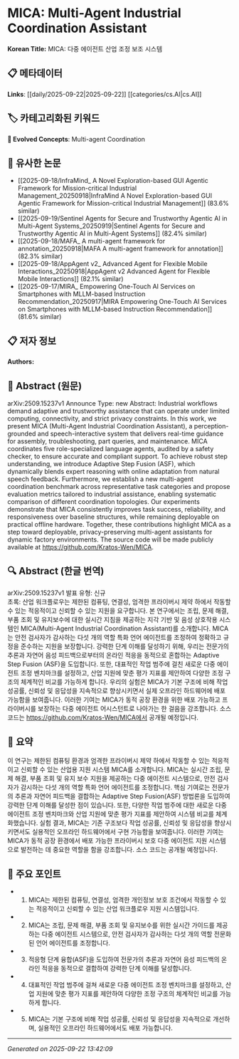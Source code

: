 # MICA: Multi-Agent Industrial Coordination Assistant

**Korean Title:** MICA: 다중 에이전트 산업 조정 보조 시스템

## 📋 메타데이터

**Links**: [[daily/2025-09-22|2025-09-22]] [[categories/cs.AI|cs.AI]]

## 🏷️ 카테고리화된 키워드
**🚀 Evolved Concepts**: Multi-agent Coordination

## 🔗 유사한 논문
- [[2025-09-18/InfraMind_ A Novel Exploration-based GUI Agentic Framework for Mission-critical Industrial Management_20250918|InfraMind A Novel Exploration-based GUI Agentic Framework for Mission-critical Industrial Management]] (83.6% similar)
- [[2025-09-19/Sentinel Agents for Secure and Trustworthy Agentic AI in Multi-Agent Systems_20250919|Sentinel Agents for Secure and Trustworthy Agentic AI in Multi-Agent Systems]] (82.4% similar)
- [[2025-09-18/MAFA_ A multi-agent framework for annotation_20250918|MAFA A multi-agent framework for annotation]] (82.3% similar)
- [[2025-09-18/AppAgent v2_ Advanced Agent for Flexible Mobile Interactions_20250918|AppAgent v2 Advanced Agent for Flexible Mobile Interactions]] (82.1% similar)
- [[2025-09-17/MIRA_ Empowering One-Touch AI Services on Smartphones with MLLM-based Instruction Recommendation_20250917|MIRA Empowering One-Touch AI Services on Smartphones with MLLM-based Instruction Recommendation]] (81.6% similar)

## 📋 저자 정보

**Authors:** 

## 📄 Abstract (원문)

arXiv:2509.15237v1 Announce Type: new 
Abstract: Industrial workflows demand adaptive and trustworthy assistance that can operate under limited computing, connectivity, and strict privacy constraints. In this work, we present MICA (Multi-Agent Industrial Coordination Assistant), a perception-grounded and speech-interactive system that delivers real-time guidance for assembly, troubleshooting, part queries, and maintenance. MICA coordinates five role-specialized language agents, audited by a safety checker, to ensure accurate and compliant support. To achieve robust step understanding, we introduce Adaptive Step Fusion (ASF), which dynamically blends expert reasoning with online adaptation from natural speech feedback. Furthermore, we establish a new multi-agent coordination benchmark across representative task categories and propose evaluation metrics tailored to industrial assistance, enabling systematic comparison of different coordination topologies. Our experiments demonstrate that MICA consistently improves task success, reliability, and responsiveness over baseline structures, while remaining deployable on practical offline hardware. Together, these contributions highlight MICA as a step toward deployable, privacy-preserving multi-agent assistants for dynamic factory environments. The source code will be made publicly available at https://github.com/Kratos-Wen/MICA.

## 🔍 Abstract (한글 번역)

arXiv:2509.15237v1 발표 유형: 신규  
초록: 산업 워크플로우는 제한된 컴퓨팅, 연결성, 엄격한 프라이버시 제약 하에서 작동할 수 있는 적응적이고 신뢰할 수 있는 지원을 요구합니다. 본 연구에서는 조립, 문제 해결, 부품 조회 및 유지보수에 대한 실시간 지침을 제공하는 지각 기반 및 음성 상호작용 시스템인 MICA(Multi-Agent Industrial Coordination Assistant)를 소개합니다. MICA는 안전 검사자가 감사하는 다섯 개의 역할 특화 언어 에이전트를 조정하여 정확하고 규정을 준수하는 지원을 보장합니다. 강력한 단계 이해를 달성하기 위해, 우리는 전문가의 추론과 자연어 음성 피드백으로부터의 온라인 적응을 동적으로 혼합하는 Adaptive Step Fusion (ASF)을 도입합니다. 또한, 대표적인 작업 범주에 걸친 새로운 다중 에이전트 조정 벤치마크를 설정하고, 산업 지원에 맞춘 평가 지표를 제안하여 다양한 조정 구조의 체계적인 비교를 가능하게 합니다. 우리의 실험은 MICA가 기본 구조에 비해 작업 성공률, 신뢰성 및 응답성을 지속적으로 향상시키면서 실제 오프라인 하드웨어에 배포 가능함을 보여줍니다. 이러한 기여는 MICA가 동적 공장 환경을 위한 배포 가능하고 프라이버시를 보장하는 다중 에이전트 어시스턴트로 나아가는 한 걸음을 강조합니다. 소스 코드는 https://github.com/Kratos-Wen/MICA에서 공개될 예정입니다.

## 📝 요약

이 연구는 제한된 컴퓨팅 환경과 엄격한 프라이버시 제약 하에서 작동할 수 있는 적응적이고 신뢰할 수 있는 산업용 지원 시스템 MICA를 소개합니다. MICA는 실시간 조립, 문제 해결, 부품 조회 및 유지 보수 지원을 제공하는 다중 에이전트 시스템으로, 안전 검사자가 감시하는 다섯 개의 역할 특화 언어 에이전트를 조정합니다. 핵심 기여로는 전문가의 추론과 자연어 피드백을 결합하는 Adaptive Step Fusion(ASF) 방법론을 도입하여 강력한 단계 이해를 달성한 점이 있습니다. 또한, 다양한 작업 범주에 대한 새로운 다중 에이전트 조정 벤치마크와 산업 지원에 맞춘 평가 지표를 제안하여 시스템 비교를 체계화했습니다. 실험 결과, MICA는 기존 구조보다 작업 성공률, 신뢰성 및 응답성을 향상시키면서도 실용적인 오프라인 하드웨어에서 구현 가능함을 보여줍니다. 이러한 기여는 MICA가 동적 공장 환경에서 배포 가능한 프라이버시 보호 다중 에이전트 지원 시스템으로 발전하는 데 중요한 역할을 함을 강조합니다. 소스 코드는 공개될 예정입니다.

## 🎯 주요 포인트

- 1. MICA는 제한된 컴퓨팅, 연결성, 엄격한 개인정보 보호 조건에서 작동할 수 있는 적응적이고 신뢰할 수 있는 산업 워크플로우 지원 시스템입니다.

- 2. MICA는 조립, 문제 해결, 부품 조회 및 유지보수를 위한 실시간 가이드를 제공하는 다중 에이전트 시스템으로, 안전 검사자가 감사하는 다섯 개의 역할 전문화된 언어 에이전트를 조정합니다.

- 3. 적응형 단계 융합(ASF)을 도입하여 전문가의 추론과 자연어 음성 피드백의 온라인 적응을 동적으로 결합하여 강력한 단계 이해를 달성합니다.

- 4. 대표적인 작업 범주에 걸쳐 새로운 다중 에이전트 조정 벤치마크를 설정하고, 산업 지원에 맞춘 평가 지표를 제안하여 다양한 조정 구조의 체계적인 비교를 가능하게 합니다.

- 5. MICA는 기본 구조에 비해 작업 성공률, 신뢰성 및 응답성을 지속적으로 개선하며, 실용적인 오프라인 하드웨어에서도 배포 가능합니다.

---

*Generated on 2025-09-22 13:42:09*